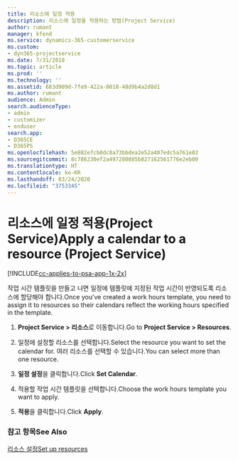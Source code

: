```yaml
---
title: 리소스에 일정 적용
description: 리소스에 일정을 적용하는 방법(Project Service)
author: rumant
manager: kfend
ms.service: dynamics-365-customerservice
ms.custom:
- dyn365-projectservice
ms.date: 7/31/2018
ms.topic: article
ms.prod: ''
ms.technology: ''
ms.assetid: 683d909d-7fe9-422a-8018-48d9b4a2d8d1
ms.author: rumant
audience: Admin
search.audienceType:
- admin
- customizer
- enduser
search.app:
- D365CE
- D365PS
ms.openlocfilehash: 5e882efcb0dc8a73bbdea2e52a407edc5a761e02
ms.sourcegitcommit: 8c786230ef2a497280885b827162561776e2eb00
ms.translationtype: HT
ms.contentlocale: ko-KR
ms.lasthandoff: 03/24/2020
ms.locfileid: "3753345"
---
```

# <a name="apply-a-calendar-to-a-resource-project-service"></a><span data-ttu-id="a1367-103">리소스에 일정 적용(Project Service)</span><span class="sxs-lookup"><span data-stu-id="a1367-103">Apply a calendar to a resource (Project Service)</span></span>

[!INCLUDE[cc-applies-to-psa-app-1x-2x](../includes/cc-applies-to-psa-app-1x-2x.md)]

<span data-ttu-id="a1367-104">작업 시간 템플릿을 만들고 나면 일정에 템플릿에 지정된 작업 시간이 반영되도록 리소스에 할당해야 합니다.</span><span class="sxs-lookup"><span data-stu-id="a1367-104">Once you’ve created a work hours template, you need to assign it to resources so their calendars reflect the working hours specified in the template.</span></span>  
  
1.  <span data-ttu-id="a1367-105">**Project Service > 리소스**로 이동합니다.</span><span class="sxs-lookup"><span data-stu-id="a1367-105">Go to **Project Service > Resources**.</span></span>  
  
2.  <span data-ttu-id="a1367-106">일정에 설정할 리소스를 선택합니다.</span><span class="sxs-lookup"><span data-stu-id="a1367-106">Select the resource you want to set the calendar for.</span></span> <span data-ttu-id="a1367-107">여러 리소스를 선택할 수 있습니다.</span><span class="sxs-lookup"><span data-stu-id="a1367-107">You can select more than one resource.</span></span>  
  
3.  <span data-ttu-id="a1367-108">**일정 설정**을 클릭합니다.</span><span class="sxs-lookup"><span data-stu-id="a1367-108">Click **Set Calendar**.</span></span>  
  
4.  <span data-ttu-id="a1367-109">적용할 작업 시간 템플릿을 선택합니다.</span><span class="sxs-lookup"><span data-stu-id="a1367-109">Choose the work hours template you want to apply.</span></span>  
  
5.  <span data-ttu-id="a1367-110">**적용**을 클릭합니다.</span><span class="sxs-lookup"><span data-stu-id="a1367-110">Click **Apply**.</span></span>  
  
### <a name="see-also"></a><span data-ttu-id="a1367-111">참고 항목</span><span class="sxs-lookup"><span data-stu-id="a1367-111">See Also</span></span>  
 [<span data-ttu-id="a1367-112">리소스 설정</span><span class="sxs-lookup"><span data-stu-id="a1367-112">Set up resources</span></span>](../project-service/set-up-resources.md)
